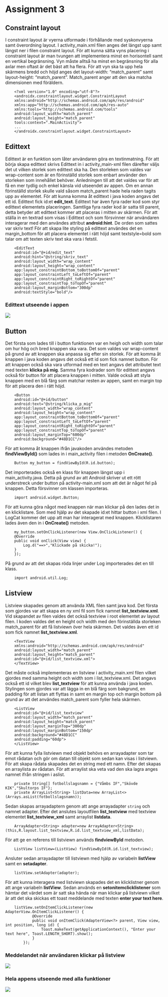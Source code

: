 # Assignment 3
## Constraint layout
I constraint layout är vyerna utformade i förhållande med syskonvyerna samt överordning layout. I activity_main.xml filen anges det längst upp samt längst ner i filen constraint layout. För att kunna sätta vyns placering i constraint layout är man tvungen att implementera minst en horisontell samt en vertikal begränsning. Vyn måste alltså ha minst en begränsning för alla axlar men oftast är det bäst att ha flera. 	För att vyn ska ta upp hela skärmens bredd och höjd anges det layout-width: “match_parent” samt layout-height: “match_parent”. Match_parent anger att den ska matcha dimensionen med föräldern.

```
    <?xml version="1.0" encoding="utf-8"?>
    <androidx.constraintlayout.widget.ConstraintLayout
    xmlns:android="http://schemas.android.com/apk/res/android"
    xmlns:app="http://schemas.android.com/apk/res-auto"
    xmlns:tools="http://schemas.android.com/tools"
    android:layout_width="match_parent"
    android:layout_height="match_parent"
    tools:context=".MainActivity">
    ...
    </androidx.constraintlayout.widget.ConstraintLayout>
```

## Edittext
Edittext är en funktion som låter användaren göra en textinmatning. För att börja skapa edittext skrivs Edittext in i activity_main-xml filen därefter väljs det ut vilken storlek som edittext ska ha. Den storleken som valdes var wrap-content som är en förinställd storlek som enbart använder den storleken som innehållet behöver. Anledningen till att det valdes var för att få en mer tydlig och enkel känsla vid utseendet av appen. Om en annan förinställd storlek skulle vald såsom match_parent hade hela raden tagits upp av elementet. För att kunna komma åt edittext i java koden angavs det ett id. Edittext fick id:et **edit_text**. Edittext har även fyra rader kod som styr edittext elementets placeringen. Samtliga fyra rader kod är satta till parent, detta betyder att edittext kommer att placeras i mitten av skärmen. För att ställa in en textrad som visas i Edittext och som försvinner när användaren interagerar med den användes attribut **android:hint**. De orden som sattes var skriv text! För att skapa lite styling på edittext användes det en margin_bottom för att placera elementet i rätt höjd samt textstyle=bold som talar om att texten skriv text ska vara i fetstil.

```
    <EditText
    android:id="@+id/edit_text"
    android:hint="@string/skriv_text"
    android:layout_width="wrap_content"
    android:layout_height="wrap_content"
    app:layout_constraintBottom_toBottomOf="parent"
    app:layout_constraintLeft_toLeftOf="parent"
    app:layout_constraintRight_toRightOf="parent"
    app:layout_constraintTop_toTopOf="parent"
    android:layout_marginBottom="300dp"
    android:textStyle="bold"/>
```
### Edittext utseende i appen
![](Edittext.png)

## Button
Det första som lades till i button funktionen var en heigh och width som talar om hur hög och bred knappen ska vara. Det som valdes var wrap-content på grund av att knappen ska anpassa sig efter sin storlek. För att komma åt knappen i java koden angavs det också ett id som fick namnet button. För att knappen också ska vara utformad med en text angavs det attributet text med texten **klicka på mig**. Samma fyra kodrader som för edittext angavs också för button för att placera knappen i mitten. Valde också att styla knappen med en blå färg som matchar resten av appen, samt en margin top för att placera den i rätt höjd.

```
    <Button
    android:id="@+id/button"
    android:text="@string/klicka_p_mig"
    android:layout_width="wrap_content"
    android:layout_height="wrap_content"
    app:layout_constraintBottom_toBottomOf="parent"
    app:layout_constraintLeft_toLeftOf="parent"
    app:layout_constraintRight_toRightOf="parent"
    app:layout_constraintTop_toTopOf="parent"
    android:layout_marginTop="600dp"
    android:background="#48D1CC"/>
```

För att komma åt knappen ifrån javakoden användes metoden **findViewById()** som lades in i main_activity filen i metoden **OnCreate()**.

```
    Button my_button = findViewById(R.id.button);
```

Det importerades också en klass för knappen längst upp i main_activity.java. Detta på grund av att Android skriver ut ett rött understreck under button på activity-main.xml som att det är något fel på knappen. Detta försvinner om klassen importeras.

```
    import android.widget.Button;
```

För att kunna göra något med knappen när man klickar på den lades det in en klicklistare. Som med hjälp av det skapade id:et hittar button i xml filen. I LogCat kommer det upp att man har interagerat med knappen. Klicklistaren lades även den in i **OnCreate()** metoden.

```
    my_button.setOnClickListener(new View.OnClickListener() {
    @Override
    public void onClick(View view) {
        Log.d("==>","Klickade på skicka!");
    }
    });
```


På grund av att det skapas röda linjer under Log importerades det en till klass.
```
    import android.util.Log;
```

## Listview
Listview skapades genom att använda XML filen samt java kod. Det första som gjordes var att skapa en ny xml fil som fick namnet **list_textview.xml**. Vid skapandet av filen valdes det också textview i root elementet av layout filen. I koden valdes det en height och width med den förinställda storleken match_parent för att få listviewn över hela skärmen. Det valdes även ett id som fick namnet **list_textview.xml**.

```
    <TextView
    xmlns:android="http://schemas.android.com/apk/res/android"
    android:layout_width="match_parent"
    android:layout_height="match_parent"
    android:id="@+id/list_textview.xml">
    </TextView>
```

Det måste också implementeras en listview i activity_main.xml filen vilket gjordes med samma height och width som i list_textview.xml. Det angavs också ett id vilket blev **list_textview** för att kunna använda i java koden. Stylingen som gjordes var att lägga in en blå färg som bakgrund, en padding för att listan att flyttas in samt en margin top och margin bottom på grund av att det användes match_parent som fyller hela skärmen.

```
    <ListView
    android:id="@+id/list_textview"
    android:layout_width="match_parent"
    android:layout_height="match_parent"
    android:layout_marginTop="300dp"
    android:layout_marginBottom="150dp"
    android:background="#48D1CC"
    android:padding="60dp">
    </ListView>
```


För att kunna fylla listviewn med objekt behövs en arrayadapter som tar emot rådatan och gör om datan till objekt som sedan kan visas i listviewn. För att skapa rådata skapades det en string med ett namn. Efter det skapas en arraylista av rådatan. För att arraylist ska veta vad den ska lagra anges namnet ifrån stringen i aslist.
```
    private String[] fotbollslagsnamn = {"Våmbs IF","Skövde KIK","Skultorps IF"};
    private ArrayList<String> listData=new ArrayList<>(Arrays.asList(fotbollslagsnamn));
```

Sedan skapas arrayadaptern genom att ange arrayadapter `string` och namnet adapter. Efter det anslutes layoutfilen **list_textview** med textview elementet **list_textview_xml** samt arraylist **listdata**.

```
    ArrayAdapter<String> adapter=new ArrayAdapter<String>(this,R.layout.list_textview,R.id.list_textview_xml,listData);
```

För att ge en referens till listviewn används **findviewById** metoden.

```
    ListView listView=(ListView) findViewById(R.id.list_textview);
```

Ansluter sedan arrayadapter till listviewn med hjälp av variabeln **listView** samt en **setadapter**.
```
    listView.setAdapter(adapter);
```

För att kunna interagera med listviewn skapades det en klicklistner genom att ange variabeln **listView**. Sedan används en **setonitemclicklistener** som hämtar det värdet som är satt ska hända när man klickar på listviewn vilket är att det ska skickas ett toast meddelande med texten **enter your text here**.

```
    listView.setOnItemClickListener(new AdapterView.OnItemClickListener() {
            @Override
            public void onItemClick(AdapterView<?> parent, View view, int position, long id) {
                Toast.makeText(getApplicationContext(), "Enter your text here", Toast.LENGTH_SHORT).show();
            }
        });
```
### Meddelandet när användaren klickar på listview
![](Listview.png)

### Hela appens utseende med alla funktioner
![](Appens_utseende.png)



